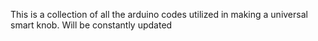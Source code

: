 This is a collection of all the arduino codes utilized in making a universal smart knob. Will be constantly updated
